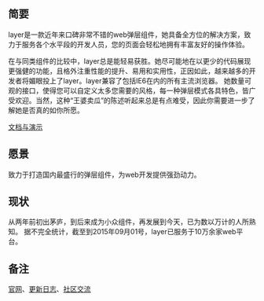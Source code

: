 
## 简要
layer是一款近年来口碑非常不错的web弹层组件，她具备全方位的解决方案，致力于服务各个水平段的开发人员，您的页面会轻松地拥有丰富友好的操作体验。

在与同类组件的比较中，layer总是能轻易获胜。她尽可能地在以更少的代码展现更强健的功能，且格外注重性能的提升、易用和实用性，正因如此，越来越多的开发者将媚眼投上了layer。layer兼容了包括IE6在内的所有主流浏览器。 她数量可观的接口，使得您可以自定义太多您需要的风格，每一种弹层模式各具特色，皆广受欢迎。当然，这种“王婆卖瓜”的陈述听起来总是有点难受，因此你需要进一步了解她是否真的如你所愿。

[文档与演示](http://layer.layui.com/) 

## 愿景
致力于打造国内最盛行的弹层组件，为web开发提供强劲动力。

## 现状
从两年前初出茅庐，到后来成为小众组件，再发展到今天，已为数以万计的人所熟知。
据不完全统计，截至到2015年09月01号，layer已服务于10万余家web平台。


## 备注
[官网](http://layer.layui.com/)、[更新日志](https://github.com/sentsin/layer/blob/2.x/CHANGELOG.md)、[社区交流](http://fly.layui.com)